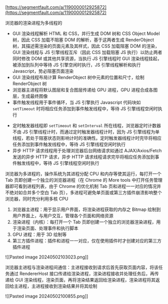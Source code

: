 [https://segmentfault.com/a/1190000012925872](https://segmentfault.com/a/1190000012925872)

浏览器的渲染进程为多线程的

- GUI 渲染线程解析 HTML 和 CSS，并行生成 DOM 树和 CSS Object Model 树，因此 CSS 加载不阻塞 DOM 的解析，基于这两者生成 RenderObject 树，其描述需渲染的页面元素及其样式，因此 CSS 加载阻塞 DOM 的渲染，GUI 渲染线程与 JS 引擎线程互斥（因此 CSS 加载阻塞 JS 执行）以防止两者同时修改 DOM 或其他共享资源，当执行 JS 引擎线程时 GUI 渲染线程挂起，被添加到队列中等待 JS 引擎空闲时执行，JS 引擎线程解析和执行 Javascript，势必阻塞页面渲染
- GUI 渲染线程布局计算 RenderObject 树中元素的位置和尺寸，绘制 RenderObject 树
- 浏览器主进程将默认图层和复合图层传递给 GPU 进程，GPU 进程合成各图层，生成最终图像
- 事件触发线程用于事件循环，当 JS 引擎执行 Javascript 代码块如 `setTimeout` 时将相应任务添加到事件触发线程中，等待 JS 引擎线程空闲时执行
* 定时触发器线程即 `setTimeout` 和 `setInterval` 所在线程，浏览器定时计数器不由 JS 引擎线程计时，而通过定时触发器线程计时，因为 JS 引擎线程为单线程，若处于阻塞状态则影响计时的准确性。定时触发器线程计时完毕将相应任务添加到事件触发线程中，等待 JS 引擎线程空闲时执行
* 异步 HTTP 请求线程用于处理浏览器后台网络请求如通过 AJAX/Axios/Fetch 发送的异步 HTTP 请求，异步 HTTP 请求线程请求完毕将相应任务添加到事件触发线程中，等待 JS 引擎线程空闲时执行

浏览器为多进程的，操作系统为其进程分配 CPU 和内存等使其运行，每打开一个 Tab 页即创建一个独立的浏览器进程（在 Chrome 的 More tools 中打开任务管理器即可看到进程列表，由于 Chrome 的优化机制 Tab 页和进程一一对应的情况并不绝对如合并多个空白 Tab 页），多进程可避免单页面或第三方插件崩溃影响整个浏览器，同时充分利用多核 CPU

1. 浏览器主进程：用于显示用户界面，将渲染进程获取的内存之 Bitmap 绘制到用户界面上，与用户交互，管理各个页面和网络资源
2. 渲染进程（内核）：每打开一个 Tab 页即创建一个独立的浏览器渲染进程，用于渲染页面、处理事件和执行脚本
3. GPU 进程：用于 3D 绘制等
4. 第三方插件进程：插件和进程一一对应，仅在使用插件时才创建对应的第三方插件进程

![[Pasted image 20240502103023.png]]

浏览器主进程与渲染进程间通信：主进程接收到请求后首先获取页面内容，将该任务通过 RendererHost 接口传递给渲染进程，渲染进程接收并处理任务后，再传递给 GUI 渲染线程，渲染页面，再将渲染结果返回给渲染进程，渲染进程将其返回给主进程，主进程接收到渲染结果并将其绘制

![[Pasted image 20240502100855.png]]


